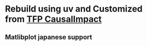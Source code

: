 # Rebuild using uv and Customized from [TFP CausalImpact](https://github.com/google/tfp-causalimpact)
## Matlibplot japanese support

